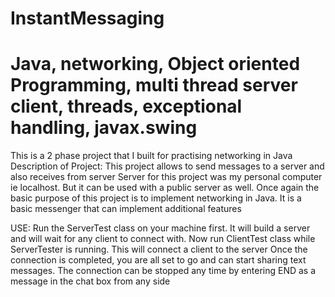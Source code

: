 # InstantMessaging
# Java, networking, Object oriented Programming, multi thread server client, threads, exceptional handling, javax.swing
This is a 2 phase project that I built for practising networking in Java
Description of Project:
This project allows to send messages to a server and also receives from server
Server for this project was my personal computer ie localhost. But it can be used with a public server as well.
Once again the basic purpose of this project is to implement networking in Java.
It is a basic messenger that can implement additional features

USE:
Run the ServerTest class on your machine first. It will build a server and will wait for any client to connect with.
Now run ClientTest class while ServerTester is running. This will connect a client to the server
Once the connection is completed, you are all set to go and can start sharing text messages.
The connection can be stopped any time by entering END as a message in the chat box from any side
